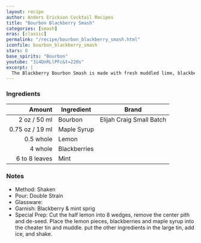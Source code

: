 ```yaml
---
layout: recipe
author: Anders Erickson Cocktail Recipes
title: "Bourbon Blackberry Smash"
categories: [smash]
eras: [classic]
permalink: "/recipe/bourbon_blackberry_smash.html"
iconfile: bourbon_blackberry_smash
stars: 0
base_spirits: "Bourbon"
youtube: "3i4QnRLlPFc&t=220s"
excerpt: |
  The Blackberry Bourbon Smash is made with fresh muddled lime, blackberries, and mint mixed with bourbon and topped with soda water.
---
```


### Ingredients

|        Amount | Ingredient   | Brand                    |
| ------------: | ------------ | ------------------------ |
|          2 oz / 50 ml | Bourbon      | Elijah Craig Small Batch |
|       0.75 oz / 19 ml | Maple Syrup  |
|     0.5 whole | Lemon        |
|       4 whole | Blackberries |
| 6 to 8 leaves | Mint         |

### Notes

- Method: Shaken
- Pour: Double Strain
- Glassware:
- Garnish: Blackberry & mint sprig
- Special Prep: Cut the half lemon into 8 wedges, remove the center pith and de-seed. Place the lemon pieces, blackberries and maple syrup into the cheater tin and muddle. put the other ingredients in the large tin, add ice, and shake.
